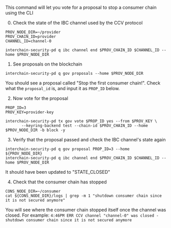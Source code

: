 

This command will let you vote for a proposal to stop a consumer chain using the CLI

0. Check the state of the IBC channel used by the CCV protocol

```
PROV_NODE_DIR=~/provider
PROV_CHAIN_ID=provider
CHANNEL_ID=channel-0

interchain-security-pd q ibc channel end $PROV_CHAIN_ID $CHANNEL_ID --home $PROV_NODE_DIR 
```

1. See proposals on the blockchain
```
interchain-security-pd q gov proposals --home $PROV_NODE_DIR
```
You should see a proposal called "Stop the first consumer chain!". Check what the `proposal_id` is, and input it as `PROP_ID` below.

2. Now vote for the proposal

```
PROP_ID=3
PROV_KEY=provider-key

interchain-security-pd tx gov vote $PROP_ID yes --from $PROV_KEY \
       --keyring-backend test --chain-id $PROV_CHAIN_ID --home $PROV_NODE_DIR -b block -y
```

3. Verify that the proposal passed and check the IBC channel's state again

```
interchain-security-pd q gov proposal PROP_ID=3 --home ${PROV_NODE_DIR}
interchain-security-pd q ibc channel end $PROV_CHAIN_ID $CHANNEL_ID --home $PROV_NODE_DIR 
```

It should have been updated to "STATE_CLOSED"


4. Check that the consumer chain has stopped
```
CONS_NODE_DIR=~/consumer
cat ${CONS_NODE_DIR}/logs | grep -m 1 "shutdown consumer chain since it is not secured anymore"
```

You will see where the consumer chain stopped itself once the channel was closed. For example: `4:46PM ERR CCV channel "channel-0" was closed - shutdown consumer chain since it is not secured anymore`

